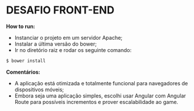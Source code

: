 # DESAFIO FRONT-END

**How to run:**

 - Instanciar o projeto em um servidor Apache;
 - Instalar a última versão do bower;
 - Ir no diretório raiz e rodar os seguinte comando:


```sh
$ bower install
```

**Comentários:**

 - A aplicação está otimizada e totalmente funcional para navegadores de dispositivos móveis;
 - Embora seja uma aplicação simples, escolhi usar Angular com Angular Route para possíveis incrementos e prover escalabilidade ao game.